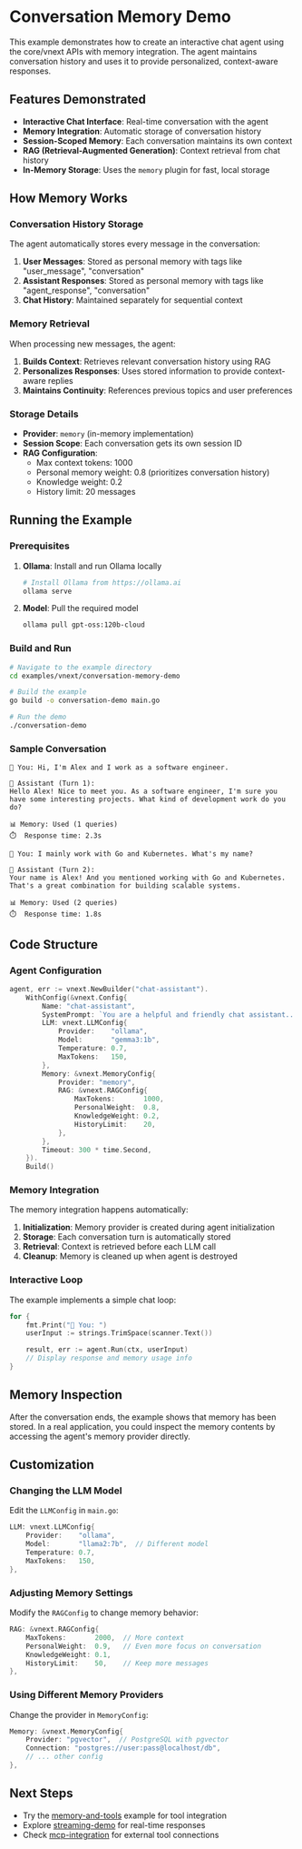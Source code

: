 # Conversation Memory Demo

This example demonstrates how to create an interactive chat agent using the core/vnext APIs with memory integration. The agent maintains conversation history and uses it to provide personalized, context-aware responses.

## Features Demonstrated

- **Interactive Chat Interface**: Real-time conversation with the agent
- **Memory Integration**: Automatic storage of conversation history
- **Session-Scoped Memory**: Each conversation maintains its own context
- **RAG (Retrieval-Augmented Generation)**: Context retrieval from chat history
- **In-Memory Storage**: Uses the `memory` plugin for fast, local storage

## How Memory Works

### Conversation History Storage

The agent automatically stores every message in the conversation:

1. **User Messages**: Stored as personal memory with tags like "user_message", "conversation"
2. **Assistant Responses**: Stored as personal memory with tags like "agent_response", "conversation"
3. **Chat History**: Maintained separately for sequential context

### Memory Retrieval

When processing new messages, the agent:

1. **Builds Context**: Retrieves relevant conversation history using RAG
2. **Personalizes Responses**: Uses stored information to provide context-aware replies
3. **Maintains Continuity**: References previous topics and user preferences

### Storage Details

- **Provider**: `memory` (in-memory implementation)
- **Session Scope**: Each conversation gets its own session ID
- **RAG Configuration**:
  - Max context tokens: 1000
  - Personal memory weight: 0.8 (prioritizes conversation history)
  - Knowledge weight: 0.2
  - History limit: 20 messages

## Running the Example

### Prerequisites

1. **Ollama**: Install and run Ollama locally
   ```bash
   # Install Ollama from https://ollama.ai
   ollama serve
   ```

2. **Model**: Pull the required model
   ```bash
   ollama pull gpt-oss:120b-cloud
   ```

### Build and Run

```bash
# Navigate to the example directory
cd examples/vnext/conversation-memory-demo

# Build the example
go build -o conversation-demo main.go

# Run the demo
./conversation-demo
```

### Sample Conversation

```
👤 You: Hi, I'm Alex and I work as a software engineer.

🤖 Assistant (Turn 1):
Hello Alex! Nice to meet you. As a software engineer, I'm sure you have some interesting projects. What kind of development work do you do?

📊 Memory: Used (1 queries)
⏱️  Response time: 2.3s

👤 You: I mainly work with Go and Kubernetes. What's my name?

🤖 Assistant (Turn 2):
Your name is Alex! And you mentioned working with Go and Kubernetes. That's a great combination for building scalable systems.

📊 Memory: Used (2 queries)
⏱️  Response time: 1.8s
```

## Code Structure

### Agent Configuration

```go
agent, err := vnext.NewBuilder("chat-assistant").
    WithConfig(&vnext.Config{
        Name: "chat-assistant",
        SystemPrompt: `You are a helpful and friendly chat assistant...`,
        LLM: vnext.LLMConfig{
            Provider:    "ollama",
            Model:       "gemma3:1b",
            Temperature: 0.7,
            MaxTokens:   150,
        },
        Memory: &vnext.MemoryConfig{
            Provider: "memory",
            RAG: &vnext.RAGConfig{
                MaxTokens:       1000,
                PersonalWeight:  0.8,
                KnowledgeWeight: 0.2,
                HistoryLimit:    20,
            },
        },
        Timeout: 300 * time.Second,
    }).
    Build()
```

### Memory Integration

The memory integration happens automatically:

1. **Initialization**: Memory provider is created during agent initialization
2. **Storage**: Each conversation turn is automatically stored
3. **Retrieval**: Context is retrieved before each LLM call
4. **Cleanup**: Memory is cleaned up when agent is destroyed

### Interactive Loop

The example implements a simple chat loop:

```go
for {
    fmt.Print("👤 You: ")
    userInput := strings.TrimSpace(scanner.Text())

    result, err := agent.Run(ctx, userInput)
    // Display response and memory usage info
}
```

## Memory Inspection

After the conversation ends, the example shows that memory has been stored. In a real application, you could inspect the memory contents by accessing the agent's memory provider directly.

## Customization

### Changing the LLM Model

Edit the `LLMConfig` in `main.go`:

```go
LLM: vnext.LLMConfig{
    Provider:    "ollama",
    Model:       "llama2:7b",  // Different model
    Temperature: 0.7,
    MaxTokens:   150,
},
```

### Adjusting Memory Settings

Modify the `RAGConfig` to change memory behavior:

```go
RAG: &vnext.RAGConfig{
    MaxTokens:       2000,  // More context
    PersonalWeight:  0.9,   // Even more focus on conversation
    KnowledgeWeight: 0.1,
    HistoryLimit:    50,    // Keep more messages
},
```

### Using Different Memory Providers

Change the provider in `MemoryConfig`:

```go
Memory: &vnext.MemoryConfig{
    Provider: "pgvector",  // PostgreSQL with pgvector
    Connection: "postgres://user:pass@localhost/db",
    // ... other config
},
```

## Next Steps

- Try the [memory-and-tools](../memory-and-tools/) example for tool integration
- Explore [streaming-demo](../streaming-demo/) for real-time responses
- Check [mcp-integration](../mcp-integration/) for external tool connections
